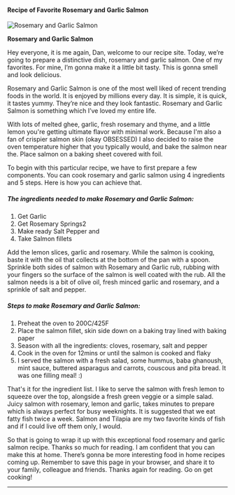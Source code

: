             

#### Recipe of Favorite Rosemary and Garlic Salmon

![Rosemary and Garlic Salmon](https://img-global.cpcdn.com/recipes/1a71fd3a07496a1b/751x532cq70/rosemary-and-garlic-salmon-recipe-main-photo.jpg)

**Rosemary and Garlic Salmon**

Hey everyone, it is me again, Dan, welcome to our recipe site. Today, we’re going to prepare a distinctive dish, rosemary and garlic salmon. One of my favorites. For mine, I’m gonna make it a little bit tasty. This is gonna smell and look delicious.

Rosemary and Garlic Salmon is one of the most well liked of recent trending foods in the world. It is enjoyed by millions every day. It is simple, it is quick, it tastes yummy. They’re nice and they look fantastic. Rosemary and Garlic Salmon is something which I’ve loved my entire life.

With lots of melted ghee, garlic, fresh rosemary and thyme, and a little lemon you're getting ultimate flavor with minimal work. Because I'm also a fan of crispier salmon skin (okay OBSESSED) I also decided to raise the oven temperature higher that you typically would, and bake the salmon near the. Place salmon on a baking sheet covered with foil.

To begin with this particular recipe, we have to first prepare a few components. You can cook rosemary and garlic salmon using 4 ingredients and 5 steps. Here is how you can achieve that.

##### The ingredients needed to make Rosemary and Garlic Salmon:

1.  Get Garlic
2.  Get Rosemary Springs2
3.  Make ready Salt Pepper and
4.  Take Salmon fillets

Add the lemon slices, garlic and rosemary. While the salmon is cooking, baste it with the oil that collects at the bottom of the pan with a spoon. Sprinkle both sides of salmon with Rosemary and Garlic rub, rubbing with your fingers so the surface of the salmon is well coated with the rub. All the salmon needs is a bit of olive oil, fresh minced garlic and rosemary, and a sprinkle of salt and pepper.

##### Steps to make Rosemary and Garlic Salmon:

1.  Preheat the oven to 200C/425F
2.  Place the salmon fillet, skin side down on a baking tray lined with baking paper
3.  Season with all the ingredients: cloves, rosemary, salt and pepper
4.  Cook in the oven for 12mins or until the salmon is cooked and flaky
5.  I served the salmon with a fresh salad, some hummus, baba ghanoush, mint sauce, buttered asparagus and carrots, couscous and pita bread. It was one filling meal! :)

That's it for the ingredient list. I like to serve the salmon with fresh lemon to squeeze over the top, alongside a fresh green veggie or a simple salad. Juicy salmon with rosemary, lemon and garlic, takes minutes to prepare which is always perfect for busy weeknights. It is suggested that we eat fatty fish twice a week. Salmon and Tilapia are my two favorite kinds of fish and if I could live off them only, I would.

So that is going to wrap it up with this exceptional food rosemary and garlic salmon recipe. Thanks so much for reading. I am confident that you can make this at home. There’s gonna be more interesting food in home recipes coming up. Remember to save this page in your browser, and share it to your family, colleague and friends. Thanks again for reading. Go on get cooking!

* * *